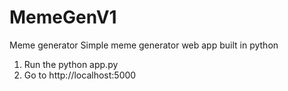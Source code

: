 # MemeGenV1
Meme generator
Simple meme generator web app built in python

1. Run the python app.py
2. Go to http://localhost:5000
